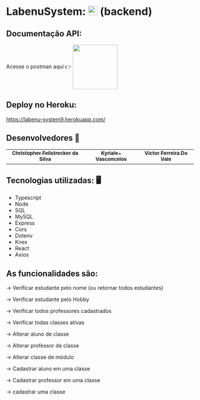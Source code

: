 # LabenuSystem: <img src="https://notion-emojis.s3-us-west-2.amazonaws.com/prod/svg-twitter/1f3eb.svg" width="25"> (backend)

## Documentação API:
 Acesse o postman aqui 👉 [ <img src="https://c.tenor.com/BVi9cqo4nUEAAAAC/pikachu-pokemon.gif" width="120" align="center"> ](https://documenter.getpostman.com/view/18386367/UVkjvHpB )

## Deploy no Heroku:
https://labenu-system9.herokuapp.com/



## Desenvolvedores 🤖

<table>
  <tr>
  <td align="center"><a href="https://github.com/ChristpherFeilstrecker">
    <sub><b>Christopher Feilstrecker da Silva</b></sub>
        <td align="center"><a href="https://github.com/KyriSagui">
    <sub><b>Kyriale-Vasconcelos</b></sub>
    <br />
  <td align="center"><a href="https://github.com/victorfdovale">
    <sub><b>Victor Ferreira Do Vale</b></sub>
</table>


## Tecnologias utilizadas: 🖥️
- Typescript
- Node
- SQL
- MySQL
- Express
- Cors
- Dotenv
- Knex
- React
- Axios


## As funcionalidades são:

 → Verificar estudante pelo nome (ou retornar todos estudantes)
    
 → Verificar estudante pelo Hobby
    
 → Verificar todos professores cadastrados
    
 → Verificar todas classes ativas

 → Alterar aluno de classe
    
 → Alterar professor de classe
    
 → Alterar classe de módulo

 → Cadastrar aluno em uma classe
    
 → Cadastrar professor em uma classe
    
 → cadastrar uma classe
